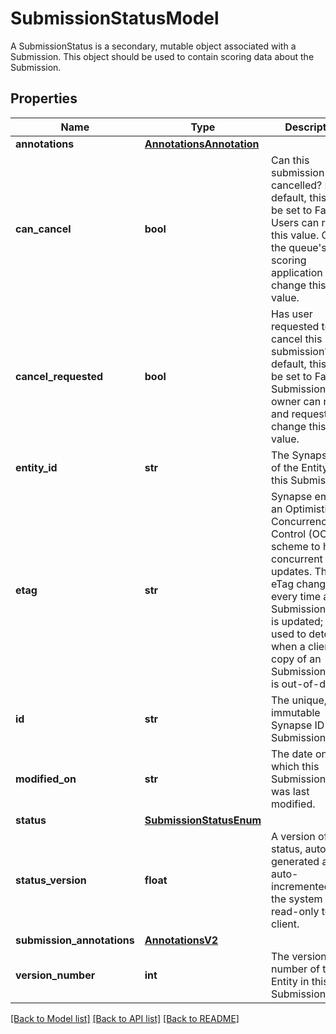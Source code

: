# SubmissionStatusModel

A SubmissionStatus is a secondary, mutable object associated with a Submission. This object should be used to contain scoring data about the Submission. 
## Properties
Name | Type | Description | Notes
------------ | ------------- | ------------- | -------------
**annotations** | [**AnnotationsAnnotation**](AnnotationsAnnotation.md) |  | [optional] 
**can_cancel** | **bool** | Can this submission be cancelled? By default, this will be set to False. Users can read this value. Only the queue&#39;s scoring application can change this value.  | [optional] 
**cancel_requested** | **bool** | Has user requested to cancel this submission? By default, this will be set to False. Submission owner can read and request to change this value. | [optional] 
**entity_id** | **str** | The Synapse ID of the Entity in this Submission. | [optional] 
**etag** | **str** | Synapse employs an Optimistic Concurrency Control (OCC) scheme to handle concurrent updates. The eTag changes every time an SubmissionStatus is updated; it is used to detect when a client&#39;s copy of an SubmissionStatus is out-of-date.  | [optional] 
**id** | **str** | The unique, immutable Synapse ID of the Submission. | [optional] 
**modified_on** | **str** | The date on which this SubmissionStatus was last modified. | [optional] 
**status** | [**SubmissionStatusEnum**](SubmissionStatusEnum.md) |  | [optional] 
**status_version** | **float** | A version of the status, auto-generated and auto-incremented by the system and read-only to the client. | [optional] 
**submission_annotations** | [**AnnotationsV2**](AnnotationsV2.md) |  | [optional] 
**version_number** | **int** | The version number of the Entity in this Submission. | [optional] 

[[Back to Model list]](../README.md#documentation-for-models) [[Back to API list]](../README.md#documentation-for-api-endpoints) [[Back to README]](../README.md)


